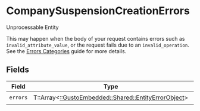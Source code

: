 # CompanySuspensionCreationErrors

Unprocessable Entity
  
This may happen when the body of your request contains errors such as `invalid_attribute_value`, or the request fails due to an `invalid_operation`. See the [Errors Categories](https://docs.gusto.com/embedded-payroll/docs/error-categories) guide for more details.



## Fields

| Field                                                                                            | Type                                                                                             | Required                                                                                         | Description                                                                                      |
| ------------------------------------------------------------------------------------------------ | ------------------------------------------------------------------------------------------------ | ------------------------------------------------------------------------------------------------ | ------------------------------------------------------------------------------------------------ |
| `errors`                                                                                         | T::Array<[::GustoEmbedded::Shared::EntityErrorObject](../../models/shared/entityerrorobject.md)> | :heavy_check_mark:                                                                               | N/A                                                                                              |